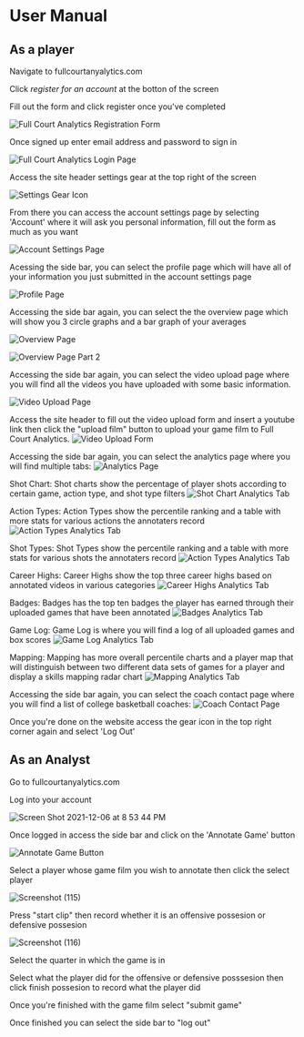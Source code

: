 # User Manual

## **As a player**

Navigate to fullcourtanyalytics.com

Click *register for an account* at the botton of the screen

Fill out the form and click register once you've completed

![Full Court Analytics Registration Form](https://user-images.githubusercontent.com/70355847/144951502-eb41a8e8-b5d8-4fe7-ad3a-e7e319da1deb.png)

Once signed up enter email address and password to sign in

![Full Court Analytics Login Page](https://user-images.githubusercontent.com/70355847/144951614-db3f350d-5849-4982-b71e-b6a90522379f.png)

Access the site header settings gear at the top right of the screen

![Settings Gear Icon](/assets/gear_icon.png)

From there you can access the account settings page by selecting 'Account' where it will ask you personal information, fill out the form as much as you want

![Account Settings Page](/assets/settings_page.png)

Acessing the side bar, you can select the profile page which will have all of your information you just submitted in the account settings page

![Profile Page](/assets/profile.png)

Accessing the side bar again, you can select the the overview page which will show you 3 circle graphs and a bar graph of your averages

![Overview Page](/assets/overview.png)

![Overview Page Part 2](/assets/overview_two.png)

Accessing the side bar again, you can select the video upload page where you will find all the videos you have uploaded with some basic information.

![Video Upload Page](/assets/uploaded_videos.png)

Access the site header to fill out the video upload form and insert a youtube link then click the "upload film" button to upload your game film to Full Court Analytics.
![Video Upload Form](/assets/upload_modal.png)

Accessing the side bar again, you can select the analytics page where you will find multiple tabs:
![Analytics Page](/assets/analytics.png)

Shot Chart:
Shot charts show the percentage of player shots according to certain game, action type, and shot type filters
![Shot Chart Analytics Tab](/assets/analytics.png)

Action Types:
Action Types show the percentile ranking and a table with more stats for various actions the annotaters record
![Action Types Analytics Tab](/assets/action_types.png)

Shot Types:
Shot Types show the percentile ranking and a table with more stats for various shots the annotaters record
![Action Types Analytics Tab](/assets/action_types.png)

Career Highs:
Career Highs show the top three career highs based on annotated videos in various categories
![Career Highs Analytics Tab](/assets/career_highs.png)

Badges:
Badges has the top ten badges the player has earned through their uploaded games that have been annotated
![Badges Analytics Tab](/assets/badges.png)

Game Log:
Game Log is where you will find a log of all uploaded games and box scores
![Game Log Analytics Tab](/assets/game_log.png)

Mapping:
Mapping has more overall percentile charts and a player map that will distinguish between two different data sets of games for a player and display a skills mapping radar chart
![Mapping Analytics Tab](/assets/mapping.png)

Accessing the side bar again, you can select the coach contact page where you will find a list of college basketball coaches:
![Coach Contact Page](/assets/coach_contact.png)

Once you're done on the website access the gear icon in the top right corner again and select 'Log Out'

## **As an Analyst**

Go to fullcourtanyalytics.com

Log into your account

![Screen Shot 2021-12-06 at 8 53 44 PM](https://user-images.githubusercontent.com/70355847/144951614-db3f350d-5849-4982-b71e-b6a90522379f.png)

Once logged in access the side bar and click on the 'Annotate Game' button

![Annotate Game Button](/assets/annotate_game.png)

Select a player whose game film you wish to annotate then click the select player

![Screenshot (115)](https://user-images.githubusercontent.com/70355847/144955425-2cc88da0-a147-4a7b-acfd-10e467745d09.png)

Press "start clip" then record whether it is an offensive possesion or defensive possesion

![Screenshot (116)](https://user-images.githubusercontent.com/70355847/144955508-580d4d92-c0c9-48d1-872b-0ee4115e1cdd.png)

Select the quarter in which the game is in

Select what the player did for the offensive or defensive posssesion then click finish possesion to record what the player did

Once you're finished with the game film select "submit game"

Once finished you can select the side bar to "log out"

